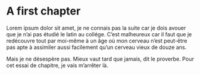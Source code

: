 # A first chapter

Lorem ipsum dolor sit amet, je ne connais pas la suite car je dois avouer que
je n’ai pas étudié le latin au collége. C’est malheureux car il faut que je
redécouvre tout par moi-même à un âge où mon cerveau n’est peut-être pas apte à
assimiler aussi facilement qu’un cerveau vieux de douze ans.

Mais je ne désespère pas. Mieux vaut tard que jamais, dit le proverbe. Pour cet
essai de chapitre, je vais m’arrêter là.
